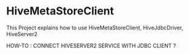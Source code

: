 # HiveMetaStoreClient
This Project explains how to use HiveMetaStoreClient, HiveJdbcDriver, HiveServer2                             

HOW-TO : CONNECT HIVESERVER2 SERVICE WITH JDBC CLIENT ?
